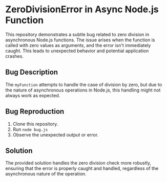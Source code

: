 # ZeroDivisionError in Async Node.js Function

This repository demonstrates a subtle bug related to zero division in asynchronous Node.js functions. The issue arises when the function is called with zero values as arguments, and the error isn't immediately caught. This leads to unexpected behavior and potential application crashes.

## Bug Description

The `myFunction` attempts to handle the case of division by zero, but due to the nature of asynchronous operations in Node.js, this handling might not always work as expected.

## Bug Reproduction

1. Clone this repository.
2. Run `node bug.js`
3. Observe the unexpected output or error.

## Solution

The provided solution handles the zero division check more robustly, ensuring that the error is properly caught and handled, regardless of the asynchronous nature of the operation.
